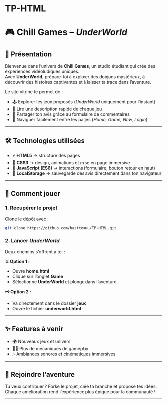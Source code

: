 # TP-HTML  
# 🎮 Chill Games – *UnderWorld*  

## 🌌 Présentation  
Bienvenue dans l’univers de **Chill Games**, un studio étudiant qui crée des expériences vidéoludiques uniques.  
Avec **UnderWorld**, prépare-toi à explorer des donjons mystérieux, à découvrir des histoires captivantes et à laisser ta trace dans l’aventure.  

Le site vitrine te permet de :  
- 🕹️ Explorer les jeux proposés (*UnderWorld* uniquement pour l’instant)  
- 📖 Lire une description rapide de chaque jeu  
- 💬 Partager ton avis grâce au formulaire de commentaires  
- 🧭 Naviguer facilement entre les pages (*Home, Game, New, Login*)  

---

## 🛠️ Technologies utilisées  
- ⚡ **HTML5** → structure des pages  
- 🎨 **CSS3** → design, animations et mise en page immersive  
- 🧩 **JavaScript (ES6)** → interactions (formulaire, bouton retour en haut)  
- 💾 **LocalStorage** → sauvegarde des avis directement dans ton navigateur  

---

## 🚀 Comment jouer  

### 1. Récupérer le projet  
Clone le dépôt avec :  

```bash
git clone https://github.com/basttouuu/TP-HTML.git
```

### 2. Lancer *UnderWorld*  
Deux chemins s’offrent à toi :  

**⚔️ Option 1 :**  
- Ouvre **home.html**  
- Clique sur l’onglet **Game**  
- Sélectionne **UnderWorld** et plonge dans l’aventure  

**🗝️ Option 2 :**  
- Va directement dans le dossier **jeux**  
- Ouvre le fichier **underworld.html**  

---

## ✨ Features à venir  
- 🌍 Nouveaux jeux et univers  
- 🧙‍♂️ Plus de mécaniques de gameplay  
- 🎶 Ambiances sonores et cinématiques immersives  

---

## 🤝 Rejoindre l’aventure  
Tu veux contribuer ? Forke le projet, crée ta branche et propose tes idées.  
Chaque amélioration rend l’expérience plus épique pour la communauté !  

---

